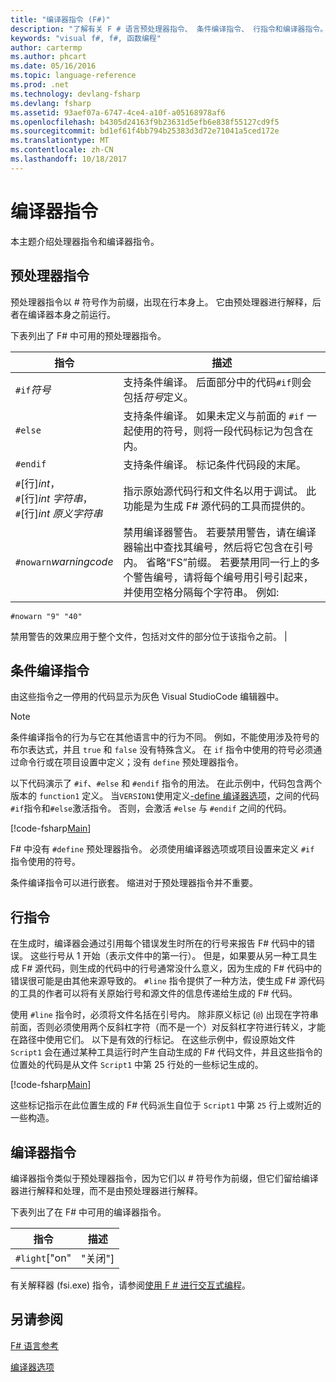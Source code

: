 ```yaml
---
title: "编译器指令 (F#)"
description: "了解有关 F # 语言预处理器指令、 条件编译指令、 行指令和编译器指令。"
keywords: "visual f#, f#, 函数编程"
author: cartermp
ms.author: phcart
ms.date: 05/16/2016
ms.topic: language-reference
ms.prod: .net
ms.technology: devlang-fsharp
ms.devlang: fsharp
ms.assetid: 93aef07a-6747-4ce4-a10f-a05168978af6
ms.openlocfilehash: b4305d24163f9b23631d5efb6e838f55127cd9f5
ms.sourcegitcommit: bd1ef61f4bb794b25383d3d72e71041a5ced172e
ms.translationtype: MT
ms.contentlocale: zh-CN
ms.lasthandoff: 10/18/2017
---
```

# <a name="compiler-directives"></a>编译器指令

本主题介绍处理器指令和编译器指令。


## <a name="preprocessor-directives"></a>预处理器指令
预处理器指令以 # 符号作为前缀，出现在行本身上。 它由预处理器进行解释，后者在编译器本身之前运行。

下表列出了 F# 中可用的预处理器指令。


|指令|描述|
|---------|-----------|
|`#if`*符号*|支持条件编译。 后面部分中的代码`#if`则会包括*符号*定义。|
|`#else`|支持条件编译。 如果未定义与前面的 `#if` 一起使用的符号，则将一段代码标记为包含在内。|
|`#endif`|支持条件编译。 标记条件代码段的末尾。|
|`#`[行]*int*，<br/>`#`[行]*int* *字符串*，<br/>`#`[行]*int* *原义字符串*|指示原始源代码行和文件名以用于调试。 此功能是为生成 F# 源代码的工具而提供的。|
|`#nowarn`*warningcode*|禁用编译器警告。 若要禁用警告，请在编译器输出中查找其编号，然后将它包含在引号内。 省略“FS”前缀。 若要禁用同一行上的多个警告编号，请将每个编号用引号引起来，并使用空格分隔每个字符串。 例如: 

`#nowarn "9" "40"`


禁用警告的效果应用于整个文件，包括对文件的部分位于该指令之前。 |

## <a name="conditional-compilation-directives"></a>条件编译指令
由这些指令之一停用的代码显示为灰色 Visual StudioCode 编辑器中。


>[!NOTE] 
条件编译指令的行为与它在其他语言中的行为不同。 例如，不能使用涉及符号的布尔表达式，并且 `true` 和 `false` 没有特殊含义。 在 `if` 指令中使用的符号必须通过命令行或在项目设置中定义；没有 `define` 预处理器指令。


以下代码演示了 `#if`、`#else` 和 `#endif` 指令的用法。 在此示例中，代码包含两个版本的 `function1` 定义。 当`VERSION1`使用定义[-define 编译器选项](https://msdn.microsoft.com/library/434394ae-0d4a-459c-a684-bffede519a04)，之间的代码`#if`指令和`#else`激活指令。 否则，会激活 `#else` 与 `#endif` 之间的代码。

[!code-fsharp[Main](../../../samples/snippets/fsharp/lang-ref-2/snippet7301.fs)]

F# 中没有 `#define` 预处理器指令。 必须使用编译器选项或项目设置来定义 `#if` 指令使用的符号。

条件编译指令可以进行嵌套。 缩进对于预处理器指令并不重要。


## <a name="line-directives"></a>行指令
在生成时，编译器会通过引用每个错误发生时所在的行号来报告 F# 代码中的错误。 这些行号从 1 开始（表示文件中的第一行）。 但是，如果要从另一种工具生成 F# 源代码，则生成的代码中的行号通常没什么意义，因为生成的 F# 代码中的错误很可能是由其他来源导致的。 `#line` 指令提供了一种方法，使生成 F# 源代码的工具的作者可以将有关原始行号和源文件的信息传递给生成的 F# 代码。

使用 `#line` 指令时，必须将文件名括在引号内。 除非原义标记 (`@`) 出现在字符串前面，否则必须使用两个反斜杠字符（而不是一个）对反斜杠字符进行转义，才能在路径中使用它们。 以下是有效的行标记。 在这些示例中，假设原始文件 `Script1` 会在通过某种工具运行时产生自动生成的 F# 代码文件，并且这些指令的位置处的代码是从文件 `Script1` 中第 25 行处的一些标记生成的。

[!code-fsharp[Main](../../../samples/snippets/fsharp/lang-ref-2/snippet7303.fs)]

这些标记指示在此位置生成的 F# 代码派生自位于 `Script1` 中第 `25` 行上或附近的一些构造。


## <a name="compiler-directives"></a>编译器指令
编译器指令类似于预处理器指令，因为它们以 # 符号作为前缀，但它们留给编译器进行解释和处理，而不是由预处理器进行解释。

下表列出了在 F# 中可用的编译器指令。


|指令|描述|
|---------|-----------|
|`#light`["on"|"关闭"]|启用或禁用轻量语法，以便与其他版本的 ML 兼容。 默认情况下，轻量语法处于启用状态。 详细语法始终处于启用状态。 因此，可以同时使用轻量语法和详细语法。 指令 `#light` 本身等效于 `#light "on"`。 如果指定 `#light "off"`，则必须对所有语言构造使用详细语法。 F# 文档中展示的语法基于使用轻量语法这一假设。 有关详细信息，请参阅[详细语法](verbose-syntax.md)。|
有关解释器 (fsi.exe) 指令，请参阅[使用 F # 进行交互式编程](../tutorials/fsharp-interactive/index.md)。


## <a name="see-also"></a>另请参阅
[F# 语言参考](index.md)

[编译器选项](compiler-options.md)


